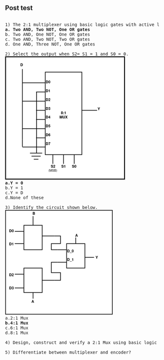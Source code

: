 ## Post test
<pre> 
1) The 2:1 multiplexer using basic logic gates with active low enable input can be build using:
<b>a. Two AND, Two NOT, One OR gates</b>
b. Two AND, One NOT, One OR gates
c. Two AND, Two NOT, Two OR gates
d. One AND, Three NOT, One OR gates

2) Select the output when S2= S1 = 1 and S0 = 0.
<img src="images/ex1postQ3.png">
<b>a.Y = 0</b>
b.Y = 1
c.Y = D
d.None of these

3) Identify the circuit shown below.
<img src="images/ex1postQ4.png">
a.2:1 Mux
<b>b.4:1 Mux</b>
c.6:1 Mux
d.8:1 Mux

4) Design, construct and verify a 2:1 Mux using basic logic gates. Get the simulation results evaluated from your faculty.

5) Differentiate between multiplexer and encoder?

</pre>